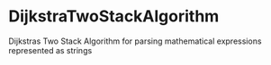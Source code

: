 DijkstraTwoStackAlgorithm
=========================

Dijkstras Two Stack Algorithm for parsing mathematical expressions represented as strings
